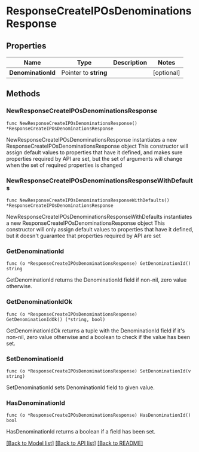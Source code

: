 # ResponseCreateIPOsDenominationsResponse

## Properties

Name | Type | Description | Notes
------------ | ------------- | ------------- | -------------
**DenominationId** | Pointer to **string** |  | [optional] 

## Methods

### NewResponseCreateIPOsDenominationsResponse

`func NewResponseCreateIPOsDenominationsResponse() *ResponseCreateIPOsDenominationsResponse`

NewResponseCreateIPOsDenominationsResponse instantiates a new ResponseCreateIPOsDenominationsResponse object
This constructor will assign default values to properties that have it defined,
and makes sure properties required by API are set, but the set of arguments
will change when the set of required properties is changed

### NewResponseCreateIPOsDenominationsResponseWithDefaults

`func NewResponseCreateIPOsDenominationsResponseWithDefaults() *ResponseCreateIPOsDenominationsResponse`

NewResponseCreateIPOsDenominationsResponseWithDefaults instantiates a new ResponseCreateIPOsDenominationsResponse object
This constructor will only assign default values to properties that have it defined,
but it doesn't guarantee that properties required by API are set

### GetDenominationId

`func (o *ResponseCreateIPOsDenominationsResponse) GetDenominationId() string`

GetDenominationId returns the DenominationId field if non-nil, zero value otherwise.

### GetDenominationIdOk

`func (o *ResponseCreateIPOsDenominationsResponse) GetDenominationIdOk() (*string, bool)`

GetDenominationIdOk returns a tuple with the DenominationId field if it's non-nil, zero value otherwise
and a boolean to check if the value has been set.

### SetDenominationId

`func (o *ResponseCreateIPOsDenominationsResponse) SetDenominationId(v string)`

SetDenominationId sets DenominationId field to given value.

### HasDenominationId

`func (o *ResponseCreateIPOsDenominationsResponse) HasDenominationId() bool`

HasDenominationId returns a boolean if a field has been set.


[[Back to Model list]](../README.md#documentation-for-models) [[Back to API list]](../README.md#documentation-for-api-endpoints) [[Back to README]](../README.md)


